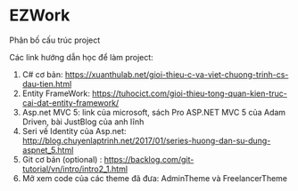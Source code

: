 # EZWork
Phân bố cấu trúc project

Các link hướng dẫn học để làm project:
1. C# cơ bản: https://xuanthulab.net/gioi-thieu-c-va-viet-chuong-trinh-cs-dau-tien.html
2. Entity FrameWork: https://tuhocict.com/gioi-thieu-tong-quan-kien-truc-cai-dat-entity-framework/
3. Asp.net MVC 5: link của microsoft, sách Pro ASP.NET MVC 5 của Adam Driven, bài JustBlog của anh lĩnh
4. Seri về Identity của Asp.net: http://blog.chuyenlaptrinh.net/2017/01/series-huong-dan-su-dung-aspnet_5.html
5. Git cơ bản (optional) : https://backlog.com/git-tutorial/vn/intro/intro2_1.html
6. Mở xem code của các theme đã đưa: AdminTheme và FreelancerTheme
